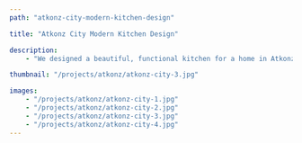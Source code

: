 ```yaml
---
path: "atkonz-city-modern-kitchen-design"

title: "Atkonz City Modern Kitchen Design"

description:
    - "We designed a beautiful, functional kitchen for a home in Atkonz City, carefully tailored to the homeowner’s unique lifestyle and needs. The design balanced form and function, combining modern storage solutions with an intuitive layout that made daily tasks effortless. Every detail, from the sleek finishes to the thoughtful lighting, was chosen to create a space that felt both practical and welcoming. By maximizing available space and ensuring smooth flow, the kitchen became the heart of the home—perfect for cooking, gathering, and enjoying everyday moments. The project also included a free consultation, making the process smooth and stress-free from start to finish."

thumbnail: "/projects/atkonz/atkonz-city-3.jpg"

images:
    - "/projects/atkonz/atkonz-city-1.jpg"
    - "/projects/atkonz/atkonz-city-2.jpg"
    - "/projects/atkonz/atkonz-city-3.jpg"
    - "/projects/atkonz/atkonz-city-4.jpg"
---
```

